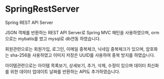 # SpringRestServer
Spring REST API Server

JSON 객체를 반환하는 REST API Server로 Spring MVC 패턴을 사용하였으며, orm으로는 mybatis를 썼고 mysql로 db연동 하였습니다.

회원관련으로는 회원가입, 로그인, 이메일 중복체크, 닉네임 중복체크가 있으며, 암호화는 sha-256을 사용하였고 이미지 저장은 UUID를 사용하여 중복 방지를 하였습니다.

아이템관련으로는 아이템 목록보기, 상세보기, 추가, 삭제, 수정이 있으며 데이터 최신화를 위한 데이터 업데이트 날짜를 반환하는 API도 추가하였습니다.
